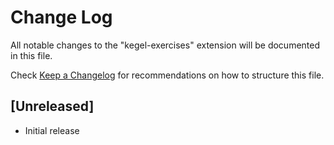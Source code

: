 # Change Log

All notable changes to the "kegel-exercises" extension will be documented in this file.

Check [Keep a Changelog](http://keepachangelog.com/) for recommendations on how to structure this file.

## [Unreleased]

- Initial release